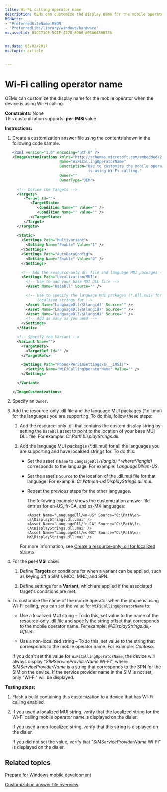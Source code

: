 ```yaml
---
title: Wi-Fi calling operator name
description: OEMs can customize the display name for the mobile operator when the device is using Wi-Fi calling.
MSHAttr:
- 'PreferredSiteName:MSDN'
- 'PreferredLib:/library/windows/hardware'
ms.assetid: 01CC71CE-5C1F-4278-8066-A08A64808788


ms.date: 05/02/2017
ms.topic: article


---
```


# Wi-Fi calling operator name


OEMs can customize the display name for the mobile operator when the device is using Wi-Fi calling.

<a href="" id="constraints---none"></a>**Constraints:** None  
This customization supports: **per-IMSI** value

<a href="" id="instructions-"></a>**Instructions:**  
1. Create a customization answer file using the contents shown in the following code sample.

   ```XML
   <?xml version="1.0" encoding="utf-8" ?>  
   <ImageCustomizations xmlns="http://schemas.microsoft.com/embedded/2004/10/ImageUpdate"  
                        Name="WiFiCallingOperatorName"  
                        Description="Use to customize the mobile operator name that's visible when the phone 
                                     is using Wi-Fi calling."  
                        Owner=""  
                        OwnerType="OEM"> 
      
     <!-- Define the Targets --> 
     <Targets>
        <Target Id="">
           <TargetState>
              <Condition Name="" Value="" />
              <Condition Name="" Value="" />
           </TargetState>
        </Target>
     </Targets>
      
     <Static>
       <Settings Path="Multivariant">
         <Setting Name="Enable" Value="1" />
       </Settings>
       <Settings Path="AutoDataConfig">
         <Setting Name="Enable" Value="0" />
       </Settings>

       <!-- Add the resource-only dll file and language MUI packages -->
       <Settings Path="Localization/MUI">  
         <!-- Use to add your base MUI DLL file -->
         <Asset Name="BaseDll" Source="" />

         <!-- Use to specify the language MUI packages (*.dll.mui) for the languages you are supporting and have 
              localized strings for -->
         <Asset Name="LanguageDll/$(langid)" Source="" />
         <Asset Name="LanguageDll/$(langid)" Source="" />
         <Asset Name="LanguageDll/$(langid)" Source="" />
         <!-- Add as many as you need -->         
       </Settings>
     </Static>

     <!-- Specify the Variant -->
     <Variant Name=""> 
       <TargetRefs>
         <TargetRef Id="" /> 
       </TargetRefs>

       <Settings Path="Phone/PerSimSettings/$(__IMSI)">  
         <Setting Name="WiFiCallingOperatorName" Value="" />      
       </Settings>  

     </Variant>

   </ImageCustomizations>
   ```

2. Specify an `Owner`.

3. Add the resource-only .dll file and the language MUI packages (\*.dll.mui) for the languages you are supporting. To do this, follow these steps:

   1.  Add the resource-only .dll that contains the custom display string by setting the `BaseDll` asset to point to the location of your base MUI DLL file. For example: *C:\\Path\\DisplayStrings.dll*.

   2.  Add the language MUI packages (\*.dll.mui) for all the languages you are supporting and have localized strings for. To do this:

       -   Set the asset's `Name` to `LanguageDll/`*$(langid)* where *$(langid)* corresponds to the language. For example: *LanguageDll/en-US*.

       -   Set the asset's `Source` to the location of the .dll.mui file for that language. For example: *C:\\Path\\en-us\\DisplayStrings.dll.mui*.

       -   Repeat the previous steps for the other languages.

           The following example shows the customization answer file entries for en-US, fr-CA, and es-MX languages:

           ```
           <Asset Name="LanguageDll/en-US" Source="C:\Path\en-us\DisplayStrings.dll.mui" />
           <Asset Name="LanguageDll/fr-CA" Source="C:\Path\fr-CA\DisplayStrings.dll.mui" />
           <Asset Name="LanguageDll/es-MX" Source="C:\Path\es-MX\DisplayStrings.dll.mui" />
           ```

       For more information, see [Create a resource-only .dll for localized strings](create-a-resource-only-dll-for-localized-strings.md).

4. For the **per-IMSI** case:

   1.  Define **Targets** or conditions for when a variant can be applied, such as keying off a SIM's MCC, MNC, and SPN.

   2.  Define settings for a **Variant**, which are applied if the associated target's conditions are met.

5. To customize the name of the mobile operator when the phone is using Wi-Fi calling, you can set the value for `WiFiCallingOperatorName` to:

   - Use a localized MUI string – To do this, set value to the name of the resource-only .dll file and specify the string offset that corresponds to the mobile operator name. For example: <em>@DisplayStrings.dll,-Offset</em>.

   - Use a non-localized string – To do this, set value to the string that corresponds to the mobile operator name. For example: *Contoso*.

   If you don't set the value for `WiFiCallingOperatorName`, the device will always display "*SIMServiceProviderName* Wi-Fi", where *SIMServiceProviderName* is a string that corresponds to the SPN for the SIM on the device. If the service provider name in the SIM is not set, only "Wi-Fi" will be displayed.

<a href="" id="testing-steps-"></a>**Testing steps:**  
1.  Flash a build containing this customization to a device that has Wi-Fi calling enabled.

2.  If you used a localized MUI string, verify that the localized string for the Wi-Fi calling mobile operator name is displayed on the dialer.

    If you used a non-localized string, verify that this string is displayed on the dialer.

    If you did not set the value, verify that "*SIMServiceProviderName* Wi-Fi" is displayed on the dialer.

## Related topics

[Prepare for Windows mobile development](https://docs.microsoft.com/en-us/windows-hardware/manufacture/mobile/preparing-for-windows-mobile-development)

[Customization answer file overview](https://docs.microsoft.com/en-us/windows-hardware/customize/mobile/mcsf/customization-answer-file)
